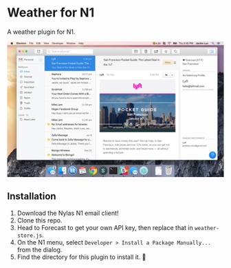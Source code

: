 # Weather for N1
A weather plugin for N1.

![](preview.png)

## Installation
1. Download the Nylas N1 email client!
2. Clone this repo.
3. Head to Forecast to get your own API key, then replace that in `weather-store.js`.
4. On the N1 menu, select `Developer > Install a Package Manually...` from the dialog.
5. Find the directory for this plugin to install it. :tada:
